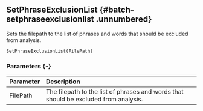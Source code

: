 ## SetPhraseExclusionList {#batch-setphraseexclusionlist .unnumbered}

Sets the filepath to the list of phrases and words that should be excluded from analysis.

```{sql}
SetPhraseExclusionList(FilePath)
```

### Parameters {-}

**Parameter** | **Description**
| :-- | :-- |
FilePath | The filepath to the list of phrases and words that should be excluded from analysis.
